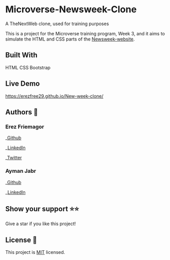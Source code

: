 # Microverse-Newsweek-Clone

A TheNextWeb clone, used for training purposes

<!-- ![Screenshot-of-live-demo](./assets/screenshot.JPG) -->

This is a project for the Microverse training program, Week 3, and it aims to simulate the HTML and CSS parts of the [Newsweek-website](https://web.archive.org/web/20210120125445/https://www.newsweek.com/).

## Built With

HTML
CSS
Bootstrap

## Live Demo

https://erezfree29.github.io/New-week-clone/

## Authors 👤

### Erez Friemagor

_[Github](https://github.com/erezfree29)

_[LinkedIn](https://www.linkedin.com/in/erez-friemagor-3b0bab145/)

_[Twitter](https://twitter.com/friemagor)

### Ayman Jabr

_[Github](https://github.com/AymanJabr/)

_[LinkedIn](https://www.linkedin.com/in/ayman-jabr-3705a4100/)

## Show your support ⭐️⭐️

Give a star if you like this project!

## License 📝

This project is [MIT](https://www.mit.edu/~amini/LICENSE.md) licensed.

